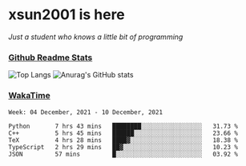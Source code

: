 # xsun2001 is here

*Just a student who knows a little bit of programming*

### [Github Readme Stats](https://github.com/anuraghazra/github-readme-stats)

![Top Langs](https://github-readme-stats.vercel.app/api/top-langs/?username=xsun2001&layout=compact&theme=radical) ![Anurag's GitHub stats](https://github-readme-stats.vercel.app/api?username=xsun2001&show_icons=true&theme=radical)

### [WakaTime](https://wakatime.com)

<!--START_SECTION:waka-->
```text
Week: 04 December, 2021 - 10 December, 2021

Python       7 hrs 43 mins   ████████░░░░░░░░░░░░░░░░░   31.73 % 
C++          5 hrs 45 mins   ██████░░░░░░░░░░░░░░░░░░░   23.66 % 
TeX          4 hrs 28 mins   ████▓░░░░░░░░░░░░░░░░░░░░   18.38 % 
TypeScript   2 hrs 29 mins   ██▓░░░░░░░░░░░░░░░░░░░░░░   10.23 % 
JSON         57 mins         █░░░░░░░░░░░░░░░░░░░░░░░░   03.92 % 
```
<!--END_SECTION:waka-->
